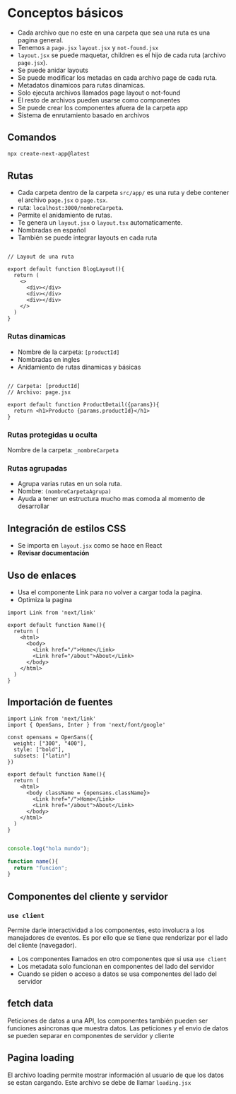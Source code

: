 # Conceptos básicos

- Cada archivo que no este en una carpeta que sea una ruta es una pagina general.
- Tenemos a `page.jsx` `layout.jsx` y `not-found.jsx`
- `layout.jsx` se puede maquetar, children es el hijo de cada ruta (archivo `page.jsx`).
- Se puede anidar layouts
- Se puede modificar los metadas en cada archivo page de cada ruta.
- Metadatos dinamicos para rutas dinamicas.
- Solo ejecuta archivos llamados page layout o not-found
- El resto de archivos pueden usarse como componentes
- Se puede crear los componentes afuera de la carpeta app
- Sistema de enrutamiento basado en archivos

## Comandos

```Bash
npx create-next-app@latest
```

## Rutas

- Cada carpeta dentro de la carpeta `src/app/` es una ruta y debe contener el archivo `page.jsx` o `page.tsx`.
- ruta: `localhost:3000/nombreCarpeta`.
- Permite el anidamiento de rutas.
- Te genera un `layout.jsx` o `layout.tsx` automaticamente.
- Nombradas en español
- También se puede integrar layouts en cada ruta

```JSX

// Layout de una ruta

export default function BlogLayout(){
  return (
    <>
      <div></div>
      <div></div>
      <div></div>
    </>
  )
}
```

### Rutas dinamicas

- Nombre de la carpeta: `[productId]`
- Nombradas en ingles
- Anidamiento de rutas dinamicas y básicas

```JSX

// Carpeta: [productId]
// Archivo: page.jsx

export default function ProductDetail({params}){
  return <h1>Producto {params.productId}</h1>
}
```

### Rutas protegidas u oculta

Nombre de la carpeta: `_nombreCarpeta`

### Rutas agrupadas

- Agrupa varias rutas en un sola ruta.
- Nombre: `(nombreCarpetaAgrupa)`
- Ayuda a tener un estructura mucho mas comoda al momento de desarrollar

## Integración de estilos CSS

- Se importa en `layout.jsx` como se hace en React
- **Revisar documentación**

## Uso de enlaces

- Usa el componente Link para no volver a cargar toda la pagina.
- Optimiza la pagina

```JSX
import Link from 'next/link'

export default function Name(){
  return (
    <html>
      <body>
        <Link href="/">Home</Link>
        <Link href="/about">About</Link>
      </body>
    </html>
  )
}
```

## Importación de fuentes

```JSX
import Link from 'next/link'
import { OpenSans, Inter } from 'next/font/google'

const opensans = OpenSans({
  weight: ["300", "400"],
  style: ["bold"],
  subsets: ["latin"]
})

export default function Name(){
  return (
    <html>
      <body className = {opensans.className}>
        <Link href="/">Home</Link>
        <Link href="/about">About</Link>
      </body>
    </html>
  )
}
```

```JavaScript

console.log("hola mundo");

function name(){
  return "funcion";
}
```

## Componentes del cliente y servidor

### `use client`

Permite darle interactividad a los componentes, esto involucra a los manejadores de eventos. Es por ello que se tiene que renderizar por el lado del cliente (navegador).

- Los componentes llamados en otro componentes que si usa `use client`
- Los metadata solo funcionan en componentes del lado del servidor
- Cuando se piden o acceso a datos se usa componentes del lado del servidor

## fetch data

Peticiones de datos a una API, los componentes también pueden ser funciones asincronas que muestra datos.
Las peticiones y el envio de datos se pueden separar en componentes de servidor y cliente

## Pagina loading

El archivo loading permite mostrar información al usuario de que los datos se estan cargando. Este archivo se debe de llamar `loading.jsx`
